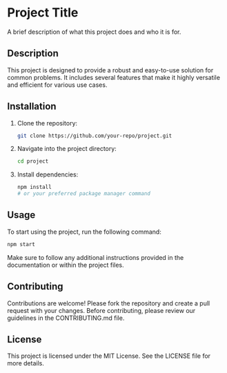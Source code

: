 # Project Title

A brief description of what this project does and who it is for.

## Description

This project is designed to provide a robust and easy-to-use solution for common problems. It includes several features that make it highly versatile and efficient for various use cases.

## Installation

1. Clone the repository:
   ```bash
   git clone https://github.com/your-repo/project.git
   ```
2. Navigate into the project directory:
   ```bash
   cd project
   ```
3. Install dependencies:
   ```bash
   npm install
   # or your preferred package manager command
   ```

## Usage

To start using the project, run the following command:

```bash
npm start
```

Make sure to follow any additional instructions provided in the documentation or within the project files.

## Contributing

Contributions are welcome! Please fork the repository and create a pull request with your changes. Before contributing, please review our guidelines in the CONTRIBUTING.md file.

## License

This project is licensed under the MIT License. See the LICENSE file for more details. 